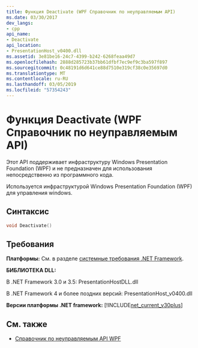 ```yaml
---
title: Функция Deactivate (WPF Справочник по неуправляемым API)
ms.date: 03/30/2017
dev_langs:
- cpp
api_name:
- Deactivate
api_location:
- PresentationHost_v0400.dll
ms.assetid: 3e81be16-24c7-4399-b242-6268feaa49d7
ms.openlocfilehash: 2888d285723b37bb61dfbf7ec9ef9c3ba597f897
ms.sourcegitcommit: 0c48191d6d641ce88d7510e319cf38c0e35697d0
ms.translationtype: MT
ms.contentlocale: ru-RU
ms.lasthandoff: 03/05/2019
ms.locfileid: "57354243"
---
```

# <a name="deactivate-function-wpf-unmanaged-api-reference"></a>Функция Deactivate (WPF Справочник по неуправляемым API)
Этот API поддерживает инфраструктуру Windows Presentation Foundation (WPF) и не предназначен для использования непосредственно из программного кода.  
  
 Используется инфраструктурой Windows Presentation Foundation (WPF) для управления windows.  
  
## <a name="syntax"></a>Синтаксис  
  
```cpp  
void Deactivate()  
```  
  
## <a name="requirements"></a>Требования  
 **Платформы:** См. в разделе [системные требования .NET Framework](../../get-started/system-requirements.md).  
  
 **БИБЛИОТЕКА DLL:**  
  
 В .NET Framework 3.0 и 3.5: PresentationHostDLL.dll  
  
 В .NET Framework 4 и более поздних версий: PresentationHost_v0400.dll  
  
 **Версии платформы .NET framework:** [!INCLUDE[net_current_v30plus](../../../../includes/net-current-v30plus-md.md)]  
  
## <a name="see-also"></a>См. также
- [Справочник по неуправляемым API WPF](wpf-unmanaged-api-reference.md)

